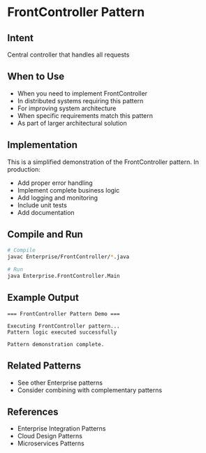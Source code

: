 # FrontController Pattern

## Intent
Central controller that handles all requests

## When to Use
- When you need to implement FrontController
- In distributed systems requiring this pattern
- For improving system architecture
- When specific requirements match this pattern
- As part of larger architectural solution

## Implementation
This is a simplified demonstration of the FrontController pattern. In production:
- Add proper error handling
- Implement complete business logic
- Add logging and monitoring
- Include unit tests
- Add documentation

## Compile and Run
```bash
# Compile
javac Enterprise/FrontController/*.java

# Run
java Enterprise.FrontController.Main
```

## Example Output
```
=== FrontController Pattern Demo ===

Executing FrontController pattern...
Pattern logic executed successfully

Pattern demonstration complete.
```

## Related Patterns
- See other Enterprise patterns
- Consider combining with complementary patterns

## References
- Enterprise Integration Patterns
- Cloud Design Patterns
- Microservices Patterns
